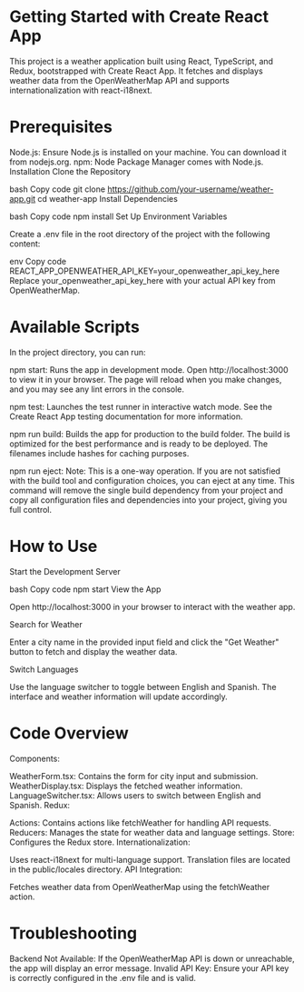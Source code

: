 # Getting Started with Create React App

This project is a weather application built using React, TypeScript, and Redux, bootstrapped with Create React App. It fetches and displays weather data from the OpenWeatherMap API and supports internationalization with react-i18next.

# Prerequisites
Node.js: Ensure Node.js is installed on your machine. You can download it from nodejs.org.
npm: Node Package Manager comes with Node.js.
Installation
Clone the Repository

bash
Copy code
git clone https://github.com/your-username/weather-app.git
cd weather-app
Install Dependencies

bash
Copy code
npm install
Set Up Environment Variables

Create a .env file in the root directory of the project with the following content:

env
Copy code
REACT_APP_OPENWEATHER_API_KEY=your_openweather_api_key_here
Replace your_openweather_api_key_here with your actual API key from OpenWeatherMap.

# Available Scripts
In the project directory, you can run:

npm start: Runs the app in development mode. Open http://localhost:3000 to view it in your browser. The page will reload when you make changes, and you may see any lint errors in the console.

npm test: Launches the test runner in interactive watch mode. See the Create React App testing documentation for more information.

npm run build: Builds the app for production to the build folder. The build is optimized for the best performance and is ready to be deployed. The filenames include hashes for caching purposes.

npm run eject: Note: This is a one-way operation. If you are not satisfied with the build tool and configuration choices, you can eject at any time. This command will remove the single build dependency from your project and copy all configuration files and dependencies into your project, giving you full control.

# How to Use
Start the Development Server

bash
Copy code
npm start
View the App

Open http://localhost:3000 in your browser to interact with the weather app.

Search for Weather

Enter a city name in the provided input field and click the "Get Weather" button to fetch and display the weather data.

Switch Languages

Use the language switcher to toggle between English and Spanish. The interface and weather information will update accordingly.

# Code Overview
Components:

WeatherForm.tsx: Contains the form for city input and submission.
WeatherDisplay.tsx: Displays the fetched weather information.
LanguageSwitcher.tsx: Allows users to switch between English and Spanish.
Redux:

Actions: Contains actions like fetchWeather for handling API requests.
Reducers: Manages the state for weather data and language settings.
Store: Configures the Redux store.
Internationalization:

Uses react-i18next for multi-language support. Translation files are located in the public/locales directory.
API Integration:

Fetches weather data from OpenWeatherMap using the fetchWeather action.

# Troubleshooting
Backend Not Available: If the OpenWeatherMap API is down or unreachable, the app will display an error message.
Invalid API Key: Ensure your API key is correctly configured in the .env file and is valid.
